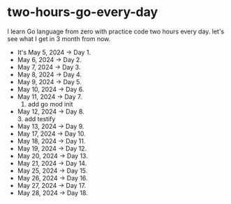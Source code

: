 # two-hours-go-every-day
I learn Go language from zero with practice code two hours every day.
let's see what I get in 3 month from now.

- It's May 5, 2024 -> Day 1.
- May 6, 2024 -> Day 2.
- May 7, 2024 -> Day 3.
- May 8, 2024 -> Day 4.
- May 9, 2024 -> Day 5.
- May 10, 2024 -> Day 6.
- May 11, 2024 -> Day 7.
    1. add go mod init
- May 12, 2024 -> Day 8.  
    3. add testify
- May 13, 2024 -> Day 9.
- May 17, 2024 -> Day 10.
- May 18, 2024 -> Day 11.
- May 19, 2024 -> Day 12.
- May 20, 2024 -> Day 13.
- May 21, 2024 -> Day 14.
- May 25, 2024 -> Day 15.
- May 26, 2024 -> Day 16.
- May 27, 2024 -> Day 17.
- May 28, 2024 -> Day 18.


